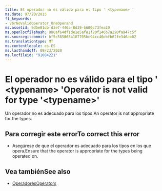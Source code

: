 ```yaml
---
title: El operador no es válido para el tipo ' <typename> '
ms.date: 07/20/2015
f1_keywords:
- vbrNoValidOperator_OneOperand
ms.assetid: 9d5e01db-d3e7-446a-8d39-6600c73fea20
ms.openlocfilehash: 806af64df1de1e5afe1f20f146b7a290fa947c5f
ms.sourcegitcommit: bf5c5850654187705bc94cc40ebfb62fe346ab02
ms.translationtype: MT
ms.contentlocale: es-ES
ms.lasthandoff: 09/23/2020
ms.locfileid: "91084221"
---
```

# <a name="operator-is-not-valid-for-type-typename"></a><span data-ttu-id="f55f1-102">El operador no es válido para el tipo ' \<typename> '</span><span class="sxs-lookup"><span data-stu-id="f55f1-102">Operator is not valid for type '\<typename>'</span></span>

<span data-ttu-id="f55f1-103">Un operador no es adecuado para los tipos.</span><span class="sxs-lookup"><span data-stu-id="f55f1-103">An operator is not appropriate for the types.</span></span>  
  
## <a name="to-correct-this-error"></a><span data-ttu-id="f55f1-104">Para corregir este error</span><span class="sxs-lookup"><span data-stu-id="f55f1-104">To correct this error</span></span>  
  
- <span data-ttu-id="f55f1-105">Asegúrese de que el operador es adecuado para los tipos en los que opera.</span><span class="sxs-lookup"><span data-stu-id="f55f1-105">Ensure that the operator is appropriate for the types being operated on.</span></span>  
  
## <a name="see-also"></a><span data-ttu-id="f55f1-106">Vea también</span><span class="sxs-lookup"><span data-stu-id="f55f1-106">See also</span></span>

- [<span data-ttu-id="f55f1-107">Operadores</span><span class="sxs-lookup"><span data-stu-id="f55f1-107">Operators</span></span>](../language-reference/operators/index.md)
